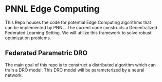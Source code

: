 # PNNL Edge Computing
This Repo houses the code for potential Edge Computing algorithms that can be
implemented by PNNL. The current code constructs a Decentralized Federated
Learning Setting. We will utilize this framework to solve robust optimization
problems.

## Federated Parametric DRO

The main goal of this repo is to construct a distributed algorithm which can
train a DRO model. This DRO model will be parameterized by a neural network.
